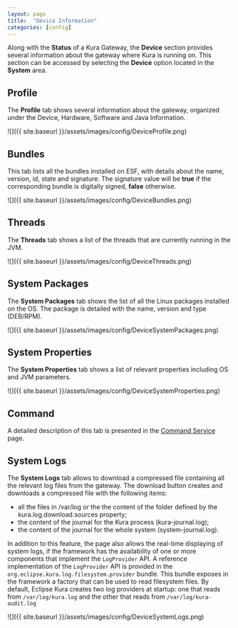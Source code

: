 ```yaml
---
layout: page
title:  "Device Information"
categories: [config]
---
```


Along with the **Status** of a Kura Gateway, the **Device** section provides several information about the  gateway where Kura is running on. This section can be accessed by selecting the **Device** option located in the **System** area.

## Profile
The **Profile** tab shows several information about the gateway, organized under the Device, Hardware, Software and Java Information.

![]({{ site.baseurl }}/assets/images/config/DeviceProfile.png)

## Bundles
This tab lists all the bundles installed on ESF, with details about the name, version, id, state and signature.
The signature value will be **true** if the corresponding bundle is digitally signed, **false** otherwise.

![]({{ site.baseurl }}/assets/images/config/DeviceBundles.png)

## Threads
The **Threads** tab shows a list of the threads that are currently running in the JVM.

![]({{ site.baseurl }}/assets/images/config/DeviceThreads.png)

## System Packages
The **System Packages** tab shows the list of all the Linux packages installed on the OS. The package is detailed with the name, version and type (DEB/RPM).

![]({{ site.baseurl }}/assets/images/config/DeviceSystemPackages.png)

## System Properties
The **System Properties** tab shows a list of relevant properties including OS and JVM parameters.

![]({{ site.baseurl }}/assets/images/config/DeviceSystemProperties.png)

## Command
A detailed description of this tab is presented in the [Command Service](../builtin/command-service.html) page.

## System Logs
The **System Logs** tab allows to download a compressed file containing all the relevant log files from the gateway. The download button creates and downloads a compressed file with the following items:

 - all the files in /var/log or the the content of the folder defined by the kura.log.download.sources property;
 - the content of the journal for the Kura process (kura-journal.log);
 - the content of the journal for the whole system (system-journal.log).
 
In addition to this feature, the page also allows the real-time displaying of system logs, if the framework has the availability of one or more components that  implement the `LogProvider` API.
A reference implementation of the `LogProvider` API is provided in the  `org.eclipse.kura.log.filesystem.provider` bundle. This bundle exposes in the framework a factory that can be used to read filesystem files. By default, Eclipse Kura creates two log providers at startup: one that reads from `/var/log/kura.log` and the other that reads from `/var/log/kura-audit.log`

![]({{ site.baseurl }}/assets/images/config/DeviceSystemLogs.png)
